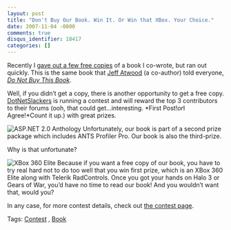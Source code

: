 ```yaml
---
layout: post
title: "Don't Buy Our Book. Win It. Or Win that XBox. Your Choice."
date: 2007-11-04 -0800
comments: true
disqus_identifier: 18417
categories: []
---
```

Recently I [gave out a few free
copies](http://haacked.com/archive/2007/10/04/get-a-free-copy-of-our-new-book.aspx "Get a Free Copy of our new book")
of a book I co-wrote, but ran out quickly. This is the same book that
[Jeff Atwood](http://codinghorror.com/ "Jeff Atwood") (a co-author) told
everyone, [*Do Not Buy This
Book*](http://www.codinghorror.com/blog/archives/000971.html "Do Not Buy This Book").

Well, if you didn’t get a copy, there is another opportunity to get a
free copy. [DotNetSlackers](http://dotnetslackers.com/ "DotNetSlackers")
is running a contest and will reward the top 3 contributors to their
forums (ooh, that could get...interesting. *First Post!*or*I
Agree!*Count it up.) with great prizes.

![ASP.NET 2.0
Anthology](http://haacked.com/images/haacked_com/WindowsLiveWriter/DontBuyOurBookWinItOrWinthatXBoxYourChoi_8699/aspnetAnthology_5.gif)
Unfortunately, our book is part of a second prize package which includes
ANTS Profiler Pro. Our book is also the third-prize.

Why is that unfortunate?

![XBox 360
Elite](http://haacked.com/images/haacked_com/WindowsLiveWriter/DontBuyOurBookWinItOrWinthatXBoxYourChoi_8699/xboxelite_3.jpg)
Because if you want a free copy of our book, you have to try real hard
not to do too well that you win first prize, which is an XBox 360 Elite
along with Telerik RadControls. Once you got your hands on Halo 3 or
Gears of War, you’d have no time to read our book! And you wouldn’t want
that, would you?

In any case, for more contest details, check out [the contest
page](http://dotnetslackers.com/contest/peers/ "Contribute to DotNetSlackers community and win prizes").

Tags: [Contest](http://technorati.com/tags/Contest/ "Contest tag") ,
[Book](http://technorati.com/tags/Book/ "Book tag")

